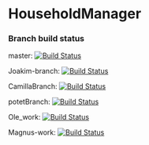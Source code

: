 # HouseholdManager

### Branch build status

master: [![Build Status](https://travis-ci.org/StamosUltra/HouseholdManager---Group5.svg?branch=master)](https://travis-ci.org/StamosUltra/HouseholdManager---Group5)

Joakim-branch: [![Build Status](https://travis-ci.org/StamosUltra/HouseholdManager---Group5.svg?branch=Joakim-Branch)](https://travis-ci.org/StamosUltra/HouseholdManager---Group5)

CamillaBranch: [![Build Status](https://travis-ci.org/StamosUltra/HouseholdManager---Group5.svg?branch=CamillaBranch)](https://travis-ci.org/StamosUltra/HouseholdManager---Group5)

potetBranch: [![Build Status](https://travis-ci.org/StamosUltra/HouseholdManager---Group5.svg?branch=potetBranch)](https://travis-ci.org/StamosUltra/HouseholdManager---Group5)

Ole_work: [![Build Status](https://travis-ci.org/StamosUltra/HouseholdManager---Group5.svg?branch=Ole_work)](https://travis-ci.org/StamosUltra/HouseholdManager---Group5)

Magnus-work: [![Build Status](https://travis-ci.org/StamosUltra/HouseholdManager---Group5.svg?branch=Magnus-work)](https://travis-ci.org/StamosUltra/HouseholdManager---Group5)
